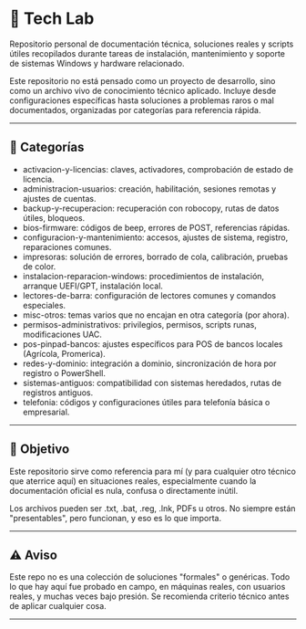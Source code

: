 # 🧪 Tech Lab

Repositorio personal de documentación técnica, soluciones reales y scripts útiles recopilados durante tareas de instalación, mantenimiento y soporte de sistemas Windows y hardware relacionado.

Este repositorio no está pensado como un proyecto de desarrollo, sino como un archivo vivo de conocimiento técnico aplicado. Incluye desde configuraciones específicas hasta soluciones a problemas raros o mal documentados, organizadas por categorías para referencia rápida.

---

## 📂 Categorías

- activacion-y-licencias: claves, activadores, comprobación de estado de licencia.
- administracion-usuarios: creación, habilitación, sesiones remotas y ajustes de cuentas.
- backup-y-recuperacion: recuperación con robocopy, rutas de datos útiles, bloqueos.
- bios-firmware: códigos de beep, errores de POST, referencias rápidas.
- configuracion-y-mantenimiento: accesos, ajustes de sistema, registro, reparaciones comunes.
- impresoras: solución de errores, borrado de cola, calibración, pruebas de color.
- instalacion-reparacion-windows: procedimientos de instalación, arranque UEFI/GPT, instalación local.
- lectores-de-barra: configuración de lectores comunes y comandos especiales.
- misc-otros: temas varios que no encajan en otra categoría (por ahora).
- permisos-administrativos: privilegios, permisos, scripts runas, modificaciones UAC.
- pos-pinpad-bancos: ajustes específicos para POS de bancos locales (Agrícola, Promerica).
- redes-y-dominio: integración a dominio, sincronización de hora por registro o PowerShell.
- sistemas-antiguos: compatibilidad con sistemas heredados, rutas de registros antiguos.
- telefonia: códigos y configuraciones útiles para telefonía básica o empresarial.

---

## 🧭 Objetivo

Este repositorio sirve como referencia para mí (y para cualquier otro técnico que aterrice aquí) en situaciones reales, especialmente cuando la documentación oficial es nula, confusa o directamente inútil.

Los archivos pueden ser .txt, .bat, .reg, .lnk, PDFs u otros. No siempre están "presentables", pero funcionan, y eso es lo que importa.

---

## ⚠️ Aviso

Este repo no es una colección de soluciones "formales" o genéricas. Todo lo que hay aquí fue probado en campo, en máquinas reales, con usuarios reales, y muchas veces bajo presión. Se recomienda criterio técnico antes de aplicar cualquier cosa.

---